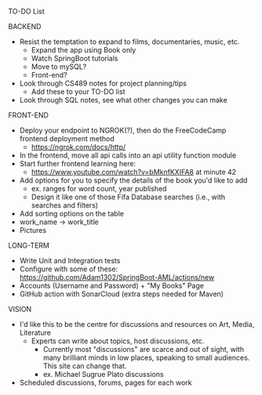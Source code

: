 TO-DO List

BACKEND
- Resist the temptation to expand to films, documentaries, music, etc.
  - Expand the app using Book only
  - Watch SpringBoot tutorials
  - Move to mySQL?
  - Front-end?
- Look through CS489 notes for project planning/tips
  - Add these to your TO-DO list
- Look through SQL notes, see what other changes you can make

FRONT-END
- Deploy your endpoint to NGROK(?), then do the FreeCodeCamp frontend deployment method
  - https://ngrok.com/docs/http/
- In the frontend, move all api calls into an api utility function module
- Start further frontend learning here:
  - https://www.youtube.com/watch?v=bMknfKXIFA8 at minute 42
- Add options for you to specify the details of the book you'd like to add
  - ex. ranges for word count, year published
  - Design it like one of those Fifa Database searches (i.e., with searches and filters)
- Add sorting options on the table
- work_name -> work_title
- Pictures


LONG-TERM
- Write Unit and Integration tests
- Configure with some of these: https://github.com/Adam1302/SpringBoot-AML/actions/new
- Accounts (Username and Password) + "My Books" Page
- GitHub action with SonarCloud (extra steps needed for Maven)

VISION
- I'd like this to be the centre for discussions and resources on Art, Media, Literature
  - Experts can write about topics, host discussions, etc.
    - Currently most "discussions" are scarce and out of sight, with many brilliant minds in low places, speaking to small audiences. This site can change that.
    - ex. Michael Sugrue Plato discussions
- Scheduled discussions, forums, pages for each work

